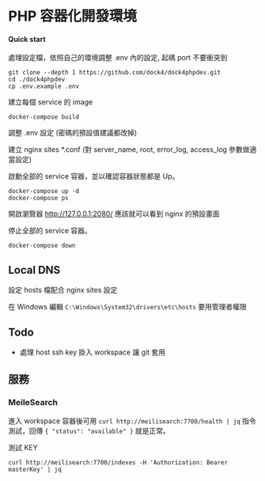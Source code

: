 # PHP 容器化開發環境

#### Quick start

處理設定檔，依照自己的環境調整 .env 內的設定, 起碼 port 不要衝突到

``` shell
git clone --depth 1 https://github.com/dock4/dock4phpdev.git
cd ./dock4phpdev
cp .env.example .env
```

建立每個 service 的 image

``` shell
docker-compose build
```

調整 .env 設定 (密碼的預設值建議都改掉)

建立 nginx sites *.conf (對 server_name, root, error_log, access_log 參數做適當設定)

啟動全部的 service 容器，並以確認容器狀態都是 Up。

``` shell
docker-compose up -d
docker-compose ps
```

開啟瀏覽器 http://127.0.0.1:2080/ 應該就可以看到 nginx 的預設畫面

停止全部的 service 容器。

``` shell
docker-compose down
```

## Local DNS

設定 hosts 檔配合 nginx sites 設定

在 Windows 編輯 `C:\Windows\System32\drivers\etc\hosts` 要用管理者權限


## Todo

- 處理 host ssh key 掛入 workspace 讓 git 套用

## 服務
### MeileSearch

進入 workspace 容器後可用 `curl http://meilisearch:7700/health | jq` 指令測試，回傳 `{ "status": "available" }` 就是正常。

測試 KEY

```shell
curl http://meilisearch:7700/indexes -H 'Authorization: Bearer masterKey' | jq
```
